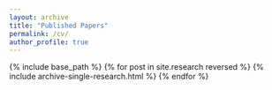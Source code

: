 ```yaml
---
layout: archive
title: "Published Papers"
permalink: /cv/
author_profile: true
---
```

{% include base_path %}
{% for post in site.research reversed %} 
{% include archive-single-research.html %} 
{% endfor %}

